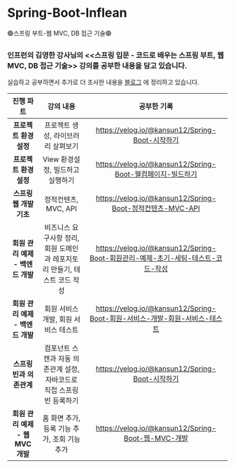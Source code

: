 # Spring-Boot-Inflean
🟢스프링 부트-웹 MVC, DB 접근 기술🟢

### 인프런의 김영한 강사님의 <<스프링 입문 - 코드로 배우는 스프링 부트, 웹 MVC, DB 접근 기술>> 강의를 공부한 내용을 담고 있습니다. 

실습하고 공부하면서 추가로 더 조사한 내용을 [블로그](https://velog.io/@kansun12) 에 정리하고 있습니다.

|진행 파트|강의 내용|공부한 기록|
|:---:|:---:|:---:|
|**프로젝트 환경설정**|프로젝트 생성, 라이브러리 살펴보기|https://velog.io/@kansun12/Spring-Boot-시작하기|
|**프로젝트 환경설정**|View 환경설정, 빌드하고 실행하기|https://velog.io/@kansun12/Spring-Boot-웰컴페이지-빌드하기|
|**스프링 웹 개발 기초**|정적컨텐츠, MVC, API|https://velog.io/@kansun12/Spring-Boot-정적컨텐츠-MVC-API|
|**회원 관리 예제 - 백엔드 개발**|비즈니스 요구사항 정리, 회원 도메인과 레포지토리 만들기, 테스트 코드 작성|https://velog.io/@kansun12/Spring-Boot-회원관리-예제-초기-세팅-테스트-코드-작성|
|**회원 관리 예제 - 백엔드 개발**|회원 서비스 개발, 회원 서비스 테스트|https://velog.io/@kansun12/Spring-Boot-회원-서비스-개발-회원-서비스-테스트|
|**스프링 빈과 의존관계**|컴포넌트 스캔과 자동 의존관계 설정, 자바코드로 직접 스프링 빈 등록하기|https://velog.io/@kansun12/Spring-Boot-시작하기|
|**회원 관리 예제 - 웹 MVC 개발**|홈 화면 추가, 등록 기능 추가, 조회 기능 추가|https://velog.io/@kansun12/Spring-Boot-웹-MVC-개발|
